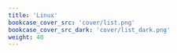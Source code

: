 ```yaml
---
title: 'Linux'
bookcase_cover_src: 'cover/list.png'
bookcase_cover_src_dark: 'cover/list_dark.png'
weight: 40
---
```

